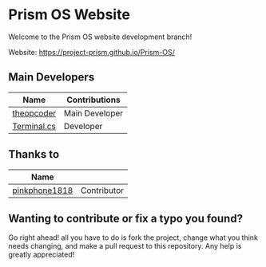 # Prism OS Website

Welcome to the Prism OS website development branch!

Website: https://project-prism.github.io/Prism-OS/

## Main Developers
| Name                                              | Contributions                |
|---------------------------------------------------|------------------------------|
| [theopcoder](https://github.com/theopcoder)       | Main Developer               |
| [Terminal.cs](https://github.com/terminal-cs)     | Developer                    |

## Thanks to
| Name                                              |                              |
|---------------------------------------------------|------------------------------|
| [pinkphone1818](https://github.com/pinkphone1818) | Contributor                  |

## Wanting to contribute or fix a typo you found?
Go right ahead! all you have to do is fork the project, change what you think needs changing, and make a pull request to this repository. Any help is greatly appreciated!